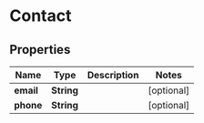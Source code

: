 # Contact

## Properties
Name | Type | Description | Notes
------------ | ------------- | ------------- | -------------
**email** | **String** |  |  [optional]
**phone** | **String** |  |  [optional]
